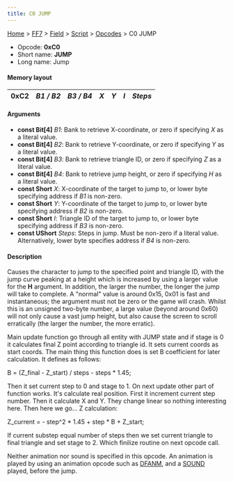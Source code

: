 ```yaml
---
title: C0 JUMP
---
```


[Home](Main%20Page.md) > [FF7](FF7.md) > [Field](FF7/Field.md) > [Script](FF7/Field/Script.md) > [Opcodes](FF7/Field/Script/Opcodes.md) > C0 JUMP

-   Opcode: **0xC0**
-   Short name: **JUMP**
-   Long name: Jump

#### Memory layout

| 0xC2 | *B1 / B2* | *B3 / B4* | *X* | *Y* | *I* | *Steps* |
|------|-----------|-----------|-----|-----|-----|---------|

#### Arguments

-   **const Bit\[4\]** *B1*: Bank to retrieve X-coordinate, or zero if
    specifying *X* as a literal value.
-   **const Bit\[4\]** *B2*: Bank to retrieve Y-coordinate, or zero if
    specifying *Y* as a literal value.
-   **const Bit\[4\]** *B3*: Bank to retrieve triangle ID, or zero if
    specifying *Z* as a literal value.
-   **const Bit\[4\]** *B4*: Bank to retrieve jump height, or zero if
    specifying *H* as a literal value.
-   **const Short** *X*: X-coordinate of the target to jump to, or lower
    byte specifying address if *B1* is non-zero.
-   **const Short** *Y*: Y-coordinate of the target to jump to, or lower
    byte specifying address if *B2* is non-zero.
-   **const Short** *I*: Triangle ID of the target to jump to, or lower
    byte specifying address if *B3* is non-zero.
-   **const UShort** *Steps*: Steps in jump. Must be non-zero if a
    literal value. Alternatively, lower byte specifies address if *B4*
    is non-zero.

#### Description

Causes the character to jump to the specified point and triangle ID,
with the jump curve peaking at a height which is increased by using a
larger value for the **H** argument. In addition, the larger the number,
the longer the jump will take to complete. A "normal" value is around
0x15, 0x01 is fast and instantaneous; the argument must not be zero or
the game will crash. Whilst this is an unsigned two-byte number, a large
value (beyond around 0x60) will not only cause a vast jump height, but
also cause the screen to scroll erratically (the larger the number, the
more erratic).

Main update function go through all entity with JUMP state and if stage
is 0 it calculates final Z point according to triangle id. It sets
current coords as start coords. The main thing this function does is set
B coefficient for later calculation. It defines as follows:

B = (Z\_final - Z\_start) / steps - steps \* 1.45;

Then it set current step to 0 and stage to 1. On next update other part
of function works. It's calculate real position. First it increment
current step number. Then it calculate X and Y. They change linear so
nothing interesting here. Then here we go... Z calculation:

Z\_current = - step^2 \* 1.45 + step \* B + Z\_start;

If current substep equal number of steps then we set current triangle to
final triangle and set stage to 2. Which finilize routine on next opcode
call.

Neither animation nor sound is specified in this opcode. An animation is
played by using an animation opcode such as [DFANM][], and a [SOUND][]
played, before the jump.

  [DFANM]: A2%20DFANM.md "wikilink"
  [SOUND]: F1%20SOUND.md "wikilink"
